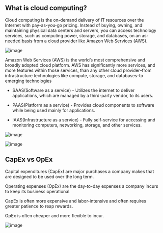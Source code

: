 ## What is cloud computing?
Cloud computing is the on-demand delivery of IT resources over the Internet with pay-as-you-go pricing. Instead of buying, owning, and maintaining physical data centers and servers, you can access technology services, such as computing power, storage, and databases, on an as-needed basis from a cloud provider like Amazon Web Services (AWS).

![image](https://user-images.githubusercontent.com/106158041/199238202-115cf486-5243-4385-8449-a5b7edfb64ae.png)


Amazon Web Services (AWS) is the world’s most comprehensive and broadly adopted cloud platform. AWS has significantly more services, and more features within those services, than any other cloud provider–from infrastructure technologies like compute, storage, and databases–to emerging technologies

* SAAS(Software as a service) - Utilizes the internet to deliver applications, which are managed by a third-party vendor, to its users.

* PAAS(Platform as a service) - Provides cloud components to software while being used mainly for applications.

* IAAS(Infrastructure as a service) - Fully self-service for accessing and monitoring computers, networking, storage, and other services.

![image](https://user-images.githubusercontent.com/106158041/199240394-e9ea8323-602d-4c1e-8e89-9ae68f774e5c.png)

![image](https://user-images.githubusercontent.com/106158041/199240513-89b88b5e-157c-4476-978f-87511c59b2c5.png)

## CapEx vs OpEx

Capital expenditures (CapEx) are major purchases a company makes that are designed to be used over the long term.

Operating expenses (OpEx) are the day-to-day expenses a company incurs to keep its business operational.

CapEx is often more expensive and labor-intensive and often requires greater patience to reap rewards. 

OpEx is often cheaper and more flexible to incur. 

![image](https://user-images.githubusercontent.com/106158041/199243217-d4f421ec-0964-4b61-87e7-548cb3524fc6.png)

